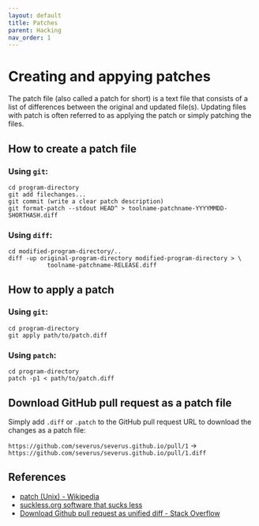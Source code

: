 ```yaml
---
layout: default
title: Patches
parent: Hacking
nav_order: 1
---
```


# Creating and appying patches

The patch file (also called a patch for short) is a text file that consists of a list of differences between the original and updated file(s). Updating files with patch is often referred to as applying the patch or simply patching the files.

## How to create a patch file

### Using `git`:

```
cd program-directory
git add filechanges...
git commit (write a clear patch description)
git format-patch --stdout HEAD^ > toolname-patchname-YYYYMMDD-SHORTHASH.diff
```

### Using `diff`:

```
cd modified-program-directory/..
diff -up original-program-directory modified-program-directory > \
           toolname-patchname-RELEASE.diff
```

## How to apply a patch

### Using `git`:

```
cd program-directory
git apply path/to/patch.diff
```

### Using `patch`:

```
cd program-directory
patch -p1 < path/to/patch.diff
```

## Download GitHub pull request as a patch file

Simply add `.diff` or `.patch` to the GitHub pull request URL to download the changes as a patch file:

`https://github.com/severus/severus.github.io/pull/1` → `https://github.com/severus/severus.github.io/pull/1.diff`

## References

* [patch (Unix) - Wikipedia](https://en.wikipedia.org/wiki/Patch_(Unix))
* [suckless.org software that sucks less](https://suckless.org/hacking/)
* [Download Github pull request as unified diff - Stack Overflow](https://stackoverflow.com/a/6188624)
